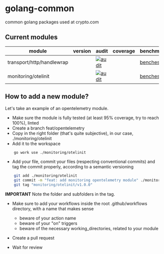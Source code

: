 # golang-common

common golang packages used at crypto.com

## Current modules

| module                      | version | audit | coverage | benchmarks |
|---|---|---|---|---|
| transport/http/handlewrap   | | [![audit](https://github.com/monacohq/golang-common/actions/workflows/transport_http_handlewrap.audit.yml/badge.svg)](https://github.com/monacohq/golang-common/actions/workflows/transport_http_handlewrap.audit.yml) | | [benches](https://turbo-winner-7f9425af.pages.github.io/transport/http/handlerwrap/) |
| monitoring/otelinit         | | [![audit](https://github.com/monacohq/golang-common/actions/workflows/monitoring_othelinit.audit.yml/badge.svg)](https://github.com/monacohq/golang-common/actions/workflows/monitoring_othelinit.audit.yml) | | [benches](https://turbo-winner-7f9425af.pages.github.io/monitoring/otelinit) |

## How to add a new module?

Let's take an example of an opentelemetry module.

- Make sure the module is fully tested (at least 95% coverage, try to reach 100%), linted
- Create a branch feat/opentelemetry
- Copy in the right folder (that's quite subjective), in our case, ./monitoring/otelinit
- Add it to the workspace

```bash
    go work use ./monitoring/otelinit
```

- Add your file, commit your files (respecting conventional commits) and tag the commit properly, according to a semantic versioning

```bash
    git add ./monitoring/otelinit
    git commit -m "feat: add monitoring opentelemetry module" ./monitoring/otelinit
    git tag "monitoring/otelinit/v1.0.0"
```

**IMPORTANT** Note the folder and subfolders in the tag.

- Make sure to add your workflows inside the root .github/workflows directory, with a name that makes sense
  - beware of your action name
  - beware of your "on" triggers
  - beware of the necessary working_directories, related to your module
  
- Create a pull request
- Wait for review
